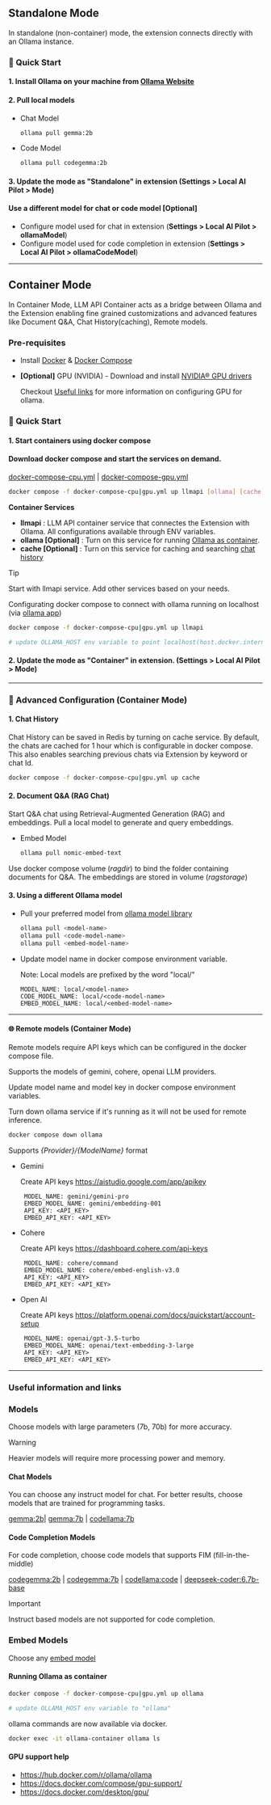 ## Standalone Mode

In standalone (non-container) mode, the extension connects directly with an Ollama instance.

### 🚀 Quick Start

#### 1. Install Ollama on your machine from [Ollama Website](https://ollama.com/download)

#### 2. Pull local models

- Chat Model

  ```sh
  ollama pull gemma:2b
  ```

- Code Model

  ```sh
  ollama pull codegemma:2b
  ```

#### 3. Update the **mode** as "Standalone" in extension (**Settings > Local AI Pilot > Mode**)

#### Use a different model for chat or code model **[Optional]**

- Configure model used for chat in extension (**Settings > Local AI Pilot > ollamaModel**)
- Configure model used for code completion in extension (**Settings > Local AI Pilot > ollamaCodeModel**)

---

## Container Mode

In Container Mode, LLM API Container acts as a bridge between Ollama and the Extension enabling fine grained customizations and advanced features like Document Q&A, Chat History(caching), Remote models.

### Pre-requisites

- Install [Docker](https://www.docker.com/) & [Docker Compose](https://docs.docker.com/compose/)

- **[Optional]** GPU (NVIDIA) -
  Download and install [NVIDIA® GPU drivers](https://www.nvidia.com/download/index.aspx?lang=en-us)

  Checkout [Useful links](#useful-information-and-links) for more information on configuring GPU for ollama.

### 🚀 Quick Start

#### 1. Start containers using docker compose

#### Download docker compose and start the services on demand.

[docker-compose-cpu.yml](https://raw.githubusercontent.com/nagaraj-real/localaipilot-api/main/recipes/docker-compose-cpu.yml) | [docker-compose-gpu.yml](https://raw.githubusercontent.com/nagaraj-real/localaipilot-api/main/recipes/docker-compose-gpu.yml)

```sh
docker compose -f docker-compose-cpu|gpu.yml up llmapi [ollama] [cache]
```
**Container Services**

- **llmapi** : LLM API container service that connectes the Extension with Ollama. All configurations available through ENV variables.
- **ollama [Optional]** : Turn on this service for running [Ollama as container](https://github.com/nagaraj-real/localaipilot-api#running-ollama-as-container).
- **cache [Optional]** : Turn on this service for caching and searching [chat history](https://github.com/nagaraj-real/localaipilot-api?tab=readme-ov-file#1-chat-history)

> [!TIP]
> Start with llmapi service. Add other services based on your needs.

Configurating docker compose to connect with ollama running on localhost (via [ollama app](https://github.com/nagaraj-real/localaipilot-api?tab=readme-ov-file#1-install-ollama-on-your-machine-from-ollama-website))

```sh
docker compose -f docker-compose-cpu|gpu.yml up llmapi

# update OLLAMA_HOST env variable to point localhost(host.docker.internal)
```

#### 2. Update the **mode** as "Container" in extension. (**Settings > Local AI Pilot > Mode**)

---

### 📘 Advanced Configuration (Container Mode)

#### 1. Chat History

Chat History can be saved in Redis by turning on cache service.
By default, the chats are cached for 1 hour which is configurable in docker compose.
This also enables searching previous chats via Extension by keyword or chat Id.

```sh
docker compose -f docker-compose-cpu|gpu.yml up cache
```

#### 2. Document Q&A (RAG Chat)

Start Q&A chat using Retrieval-Augmented Generation (RAG) and embeddings.
Pull a local model to generate and query embeddings.

- Embed Model

  ```sh
  ollama pull nomic-embed-text
  ```

Use docker compose volume (_ragdir_) to bind the folder containing documents for Q&A.
The embeddings are stored in volume (_ragstorage_)

#### 3. Using a different Ollama model

- Pull your preferred model from [ollama model library](https://ollama.com/library)

  ```bash
  ollama pull <model-name>
  ollama pull <code-model-name>
  ollama pull <embed-model-name>
  ```

- Update model name in docker compose environment variable.

  Note: Local models are prefixed by the word "local/"

  ```env
  MODEL_NAME: local/<model-name>
  CODE_MODEL_NAME: local/<code-model-name>
  EMBED_MODEL_NAME: local/<embed-model-name>
  ```

---

#### 🌐 Remote models (Container Mode)

Remote models require API keys which can be configured in the docker compose file.

Supports the models of gemini, cohere, openai LLM providers.

Update model name and model key in docker compose environment variables.

Turn down ollama service if it's running as it will not be used for remote inference.

```bash
docker compose down ollama
```

Supports _{Provider}/{ModelName}_ format

- Gemini

  Create API keys https://aistudio.google.com/app/apikey

  ```env
   MODEL_NAME: gemini/gemini-pro
   EMBED_MODEL_NAME: gemini/embedding-001
   API_KEY: <API_KEY>
   EMBED_API_KEY: <API_KEY>
  ```

- Cohere

  Create API keys https://dashboard.cohere.com/api-keys

  ```env
   MODEL_NAME: cohere/command
   EMBED_MODEL_NAME: cohere/embed-english-v3.0
   API_KEY: <API_KEY>
   EMBED_API_KEY: <API_KEY>
  ```

- Open AI

  Create API keys https://platform.openai.com/docs/quickstart/account-setup

  ```env
   MODEL_NAME: openai/gpt-3.5-turbo
   EMBED_MODEL_NAME: openai/text-embedding-3-large
   API_KEY: <API_KEY>
   EMBED_API_KEY: <API_KEY>
  ```

---


### Useful information and links

### Models 

Choose models with large parameters (7b, 70b) for more accuracy.

> [!WARNING]
> Heavier models will require more processing power and memory.

#### Chat Models

You can choose any instruct model for chat.
For better results, choose models that are trained for programming tasks. 

[gemma:2b](https://ollama.com/library/gemma:2b)| [gemma:7b](https://ollama.com/library/gemma:7b) |
[codellama:7b](https://ollama.com/library/codellama:7b)

#### Code Completion Models

For code completion, choose code models that supports FIM (fill-in-the-middle)

[codegemma:2b](https://ollama.com/library/codegemma:2b) | [codegemma:7b](https://ollama.com/library/codegemma:7b) | 
[codellama:code](https://ollama.com/library/codellama:code) | [deepseek-coder:6.7b-base](https://ollama.com/library/deepseek-coder:6.7b-base)

> [!IMPORTANT]  
> Instruct based models are not supported for code completion.

### Embed Models

Choose any [embed model](https://ollama.com/library?q=embed) 

#### Running Ollama as container

```sh
docker compose -f docker-compose-cpu|gpu.yml up ollama

# update OLLAMA_HOST env variable to "ollama"
```

ollama commands are now available via docker.

```sh
docker exec -it ollama-container ollama ls
```

#### GPU support help

- https://hub.docker.com/r/ollama/ollama
- https://docs.docker.com/compose/gpu-support/
- https://docs.docker.com/desktop/gpu/
